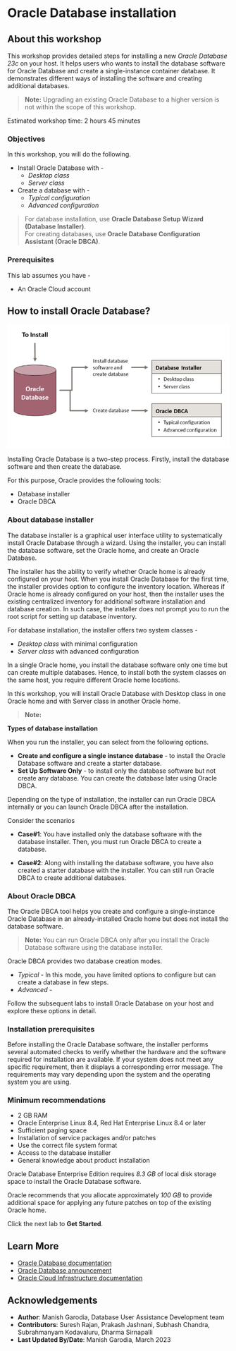 # Oracle Database installation

## About this workshop

This workshop provides detailed steps for installing a new *Oracle Database 23c* on your host. It helps users who wants to install the database software for Oracle Database and create a single-instance container database. It demonstrates different ways of installing the software and creating additional databases.

> **Note:** Upgrading an existing Oracle Database to a higher version is not within the scope of this workshop. 

Estimated workshop time: 2 hours 45 minutes

### Objectives

In this workshop, you will do the following.
 - Install Oracle Database with -
	 - *Desktop class*
	 - *Server class*
 - Create a database with -
	 - *Typical configuration*
	 - *Advanced configuration*

> For database installation, use **Oracle Database Setup Wizard (Database Installer)**.    
> For creating databases, use **Oracle Database Configuration Assistant (Oracle DBCA)**.

### Prerequisites

This lab assumes you have -

 - An Oracle Cloud account

## How to install Oracle Database?

![Install Oracle Database](./images/install-db.png " ")

Installing Oracle Database is a two-step process. Firstly, install the database software and then create the database.

For this purpose, Oracle provides the following tools:

 - Database installer
 - Oracle DBCA

### About database installer

The database installer is a graphical user interface utility to systematically install Oracle Database through a wizard. Using the installer, you can install the database software, set the Oracle home, and create an Oracle Database.

The installer has the ability to verify whether Oracle home is already configured on your host. When you install Oracle Database for the first time, the installer provides option to configure the inventory location. Whereas if Oracle home is already configured on your host, then the installer uses the existing centralized inventory for additional software installation and database creation. In such case, the installer does not prompt you to run the root script for setting up database inventory.

For database installation, the installer offers two system classes -
 - *Desktop class* with minimal configuration
 - *Server class* with advanced configuration

In a single Oracle home, you install the database software only one time but can create multiple databases. Hence, to install both the system classes on the same host, you require different Oracle home locations. 

In this workshop, you will install Oracle Database with Desktop class in one Oracle home and with Server class in another Oracle home.

> **Note:**  [](include:oracle-home)

**Types of database installation**

When you run the installer, you can select from the following options.

 - **Create and configure a single instance database** - to install the Oracle Database software and create a starter database.
 - **Set Up Software Only** - to install only the database software but not create any database. You can create the database later using Oracle DBCA.

Depending on the type of installation, the installer can run Oracle DBCA internally or you can launch Oracle DBCA after the installation.

Consider the scenarios

 - **Case#1**: You have installed only the database software with the database installer. Then, you must run Oracle DBCA to create a database.

 - **Case#2**: Along with installing the database software, you have also created a starter database with the installer. You can still run Oracle DBCA to create additional databases.


### About Oracle DBCA

The Oracle DBCA tool helps you create and configure a single-instance Oracle Database in an already-installed Oracle home but does not install the database software. 

> **Note:** You can run Oracle DBCA only after you install the Oracle Database software using the database installer.

Oracle DBCA provides two database creation modes. 

 - *Typical* - In this mode, you have limited options to configure but can create a database in few steps.
 - *Advanced* - [](include:dbca-adv)

Follow the subsequent labs to install Oracle Database on your host and explore these options in detail.

### Installation prerequisites

Before installing the Oracle Database software, the installer performs several automated checks to verify whether the hardware and the software required for installation are available. If your system does not meet any specific requirement, then it displays a corresponding error message. The requirements may vary depending upon the system and the operating system you are using.

### Minimum recommendations

 - 2 GB RAM
 - Oracle Enterprise Linux 8.4, Red Hat Enterprise Linux 8.4 or later
 - Sufficient paging space
 - Installation of service packages and/or patches
 - Use the correct file system format
 - Access to the database installer
 - General knowledge about product installation

Oracle Database Enterprise Edition requires *8.3 GB* of local disk storage space to install the Oracle Database software.

Oracle recommends that you allocate approximately *100 GB* to provide additional space for applying any future patches on top of the existing Oracle home.

Click the next lab to **Get Started**.

## Learn More

 - [Oracle Database documentation](https://docs.oracle.com/database/oracle/oracle-database/index.html)
 - [Oracle Database announcement](https://www.oracle.com/in/news/announcement/ocw-database-innovations-simplify-development-enhance-protection-2022-10-18/)
 - [Oracle Cloud Infrastructure documentation](https://docs.oracle.com/iaas/Content/home.htm)

## Acknowledgements

 - **Author**: Manish Garodia, Database User Assistance Development team
 - **Contributors**: <if type="hidden">Suresh Rajan, Prakash Jashnani, Subhash Chandra, Subrahmanyam Kodavaluru, Dharma Sirnapalli </if>
 - **Last Updated By/Date**: Manish Garodia, March 2023
